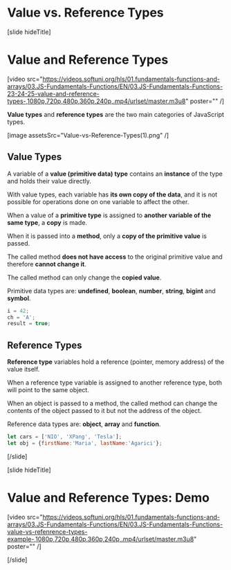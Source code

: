 # Value vs. Reference Types

[slide hideTitle]

# Value and Reference Types

[video src="https://videos.softuni.org/hls/01.fundamentals-functions-and-arrays/03.JS-Fundamentals-Functions/EN/03.JS-Fundamentals-Functions-23-24-25-value-and-reference-types-,1080p,720p,480p,360p,240p,.mp4/urlset/master.m3u8" poster="" /]

**Value types** and **reference types** are the two main categories of JavaScript types.

[image assetsSrc="Value-vs-Reference-Types(1).png" /]

## Value Types

A variable of a **value (primitive data) type** contains an **instance** of the type and holds their value directly.

With value types, each variable has **its own copy of the data**, and it is not possible for operations done on one variable to affect the other. 

When a value of a **primitive type** is assigned to **another variable of the same type**, a **copy** is made. 

When it is passed into a **method**, only a **copy of the primitive value** is passed. 

The called method **does not have access** to the original primitive value and therefore **cannot change it**. 

The called method can only change the **copied value**. 

Primitive data types are: **undefined**, **boolean**, **number**, **string**, **bigint** and **symbol**.

```js
i = 42;
ch = 'A';
result = true;
```

## Reference Types

**Reference type** variables hold а reference (pointer, memory address) of the value itself. 

When a reference type variable is assigned to another reference type, both will point to the same object. 

When an object is passed to a method, the called method can change the contents of the object passed to it but not the address of the object. 

Reference data types are: **object**, **array** and **function**.

```js
let cars = ['NIO', 'XPang', 'Tesla'];
let obj = {firstName:'Maria', lastName:'Agarici'};
```

[/slide]

[slide hideTitle]
# Value and Reference Types: Demo

[video src="https://videos.softuni.org/hls/01.fundamentals-functions-and-arrays/03.JS-Fundamentals-Functions/EN/03.JS-Fundamentals-Functions-value-vs-refenrence-types-example-,1080p,720p,480p,360p,240p,.mp4/urlset/master.m3u8" poster="" /]

[/slide]
